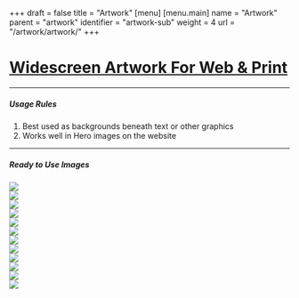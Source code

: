 +++
draft = false
title = "Artwork"
[menu]
  [menu.main]
    name = "Artwork"
    parent = "artwork"
    identifier = "artwork-sub"
    weight = 4
    url = "/artwork/artwork/"
+++

<div class="row">
  <div class="col-xs-12">
    <div class="page-header">
      <a class="page-header--anchor" id="title"></a>
      <a href="#title">
        <h1>Widescreen Artwork For Web & Print</h1>
      </a>
    </div>
  </div>
  <div class="col-xs-12">
    <hr class="dark" />
    <h5>Usage Rules</h5>
    <ol>
      <li>Best used as backgrounds beneath text or other graphics</li>
      <li>Works well in Hero images on the website</li>
    </ol>
    <hr class="dark" />
  </div>
</div>

<div class="row longform">
  <div class="col-xs-12">
    <h5>Ready to Use Images</h5>
  </div>
  <div class="col-xs-6 col-sm-3">
    <a href="/img/artwork/hero-1.jpg" target="_blank"><img src="/img/artwork/hero-1-thumb.jpg" class="border"/></a>
  </div>
  <div class="col-xs-6 col-sm-3">
    <a href="/img/artwork/hero-2.jpg" target="_blank"><img src="/img/artwork/hero-2-thumb.jpg" class="border"/></a>
  </div>
  <div class="col-xs-6 col-sm-3">
    <a href="/img/artwork/hero-3.jpg" target="_blank"><img src="/img/artwork/hero-3-thumb.jpg" class="border"/></a>
  </div>
  <div class="col-xs-6 col-sm-3">
    <a href="/img/artwork/hero-4.jpg" target="_blank"><img src="/img/artwork/hero-4-thumb.jpg" class="border"/></a>
  </div>
  <div class="col-xs-6 col-sm-3">
    <a href="/img/artwork/hero-5.jpg" target="_blank"><img src="/img/artwork/hero-5-thumb.jpg" class="border"/></a>
  </div>
  <div class="col-xs-6 col-sm-3">
    <a href="/img/artwork/hero-6.jpg" target="_blank"><img src="/img/artwork/hero-6-thumb.jpg" class="border"/></a>
  </div>
  <div class="col-xs-6 col-sm-3">
    <a href="/img/artwork/hero-7.jpg" target="_blank"><img src="/img/artwork/hero-7-thumb.jpg" class="border"/></a>
  </div>
  <div class="col-xs-6 col-sm-3">
    <a href="/img/artwork/hero-8.jpg" target="_blank"><img src="/img/artwork/hero-8-thumb.jpg" class="border"/></a>
  </div>
  <div class="col-xs-6 col-sm-3">
    <a href="/img/artwork/hero-9.jpg" target="_blank"><img src="/img/artwork/hero-9-thumb.jpg" class="border"/></a>
  </div>
  <div class="col-xs-6 col-sm-3">
    <a href="/img/artwork/hero-10.png" target="_blank"><img src="/img/artwork/hero-10-thumb.jpg" class="border"/></a>
  </div>
  <div class="col-xs-6 col-sm-3">
    <a href="/img/artwork/hero-11.jpg" target="_blank"><img src="/img/artwork/hero-11-thumb.jpg" class="border"/></a>
  </div>
  <div class="col-xs-6 col-sm-3">
    <a href="/img/artwork/hero-12.jpg" target="_blank"><img src="/img/artwork/hero-12-thumb.jpg" class="border"/></a>
  </div>
</div>
